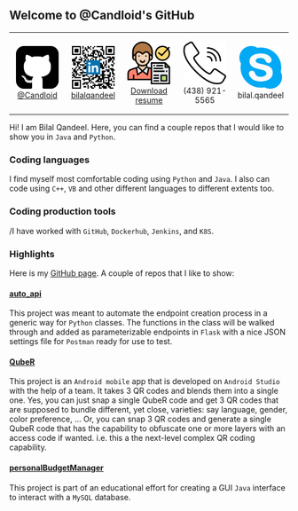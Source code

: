 ## Welcome to @Candloid's GitHub
<p align="center">
  <table style="width: 100%;" align="center">
    <tbody>
      <tr>
        <td style="width: 20%;">
          <p align="center">
            <a href="https://www.github.com/Candloid/">
              <img src="github.png" width="77"><br/>
              @Candloid
            </a>
          </p>
        </td>
        <td style="width: 20%;">
          <p align="center">
            <a href="https://www.linkedin.com/in/bilalqandeel/">
              <img src="qr.png" width="77"><br/>
              bilalqandeel
            </a>
          </p>
        </td>
        <td style="width: 20%;">
          <p align="center">
            <a href="BilalQandeel.docx">
            <img src="hiring.png" width="77"><br/>
            Download resume
            </a>
          </p>
        </td>
        <td style="width: 20%;">
          <p align="center">
            <img src="phone.png" width="77"><br/>
            (438) 921-5565
          </p>
        </td>
        <td style="width: 20%;">
          <p align="center">
            <img src="skype.png" width="77"><br/>
            bilal.qandeel
          </p>
        </td>
      </tr>
    </tbody>
  </table>
</p>

Hi! I am Bilal Qandeel. Here, you can find a couple repos that I would like to show you in `Java` and `Python`.

### Coding languages
I find myself most comfortable coding using `Python` and `Java`. I also can code using `C++`, `VB` and other different languages to different extents too.

### Coding production tools
/I have worked with `GitHub`, `Dockerhub`, `Jenkins`, and `K8S`.

### Highlights
Here is my [GitHub page](https://github.com/Candloid). A couple of repos that I like to show:
#### [auto_api](https://github.com/Candloid/auto_api)
This project was meant to automate the endpoint creation process in a generic way for `Python` classes. The functions in the class will be walked through and added as parameterizable endpoints in `Flask` with a nice JSON settings file for `Postman` ready for use to test.
#### [QubeR](https://github.com/Candloid/QubeR)
This project is an `Android mobile` app that is developed on `Android Studio` with the help of a team. It takes 3 QR codes and blends them into a single one. Yes, you can just snap a single QubeR code and get 3 QR codes that are supposed to bundle different, yet close, varieties: say language, gender, color preference, ... Or, you can snap 3 QR codes and generate a single QubeR code that has the capability to obfuscate one or more layers with an access code if wanted. i.e. this a the next-level complex QR coding capability.
#### [personalBudgetManager](https://github.com/Candloid/pbm)
This project is part of an educational effort for creating a GUI `Java` interface to interact with a `MySQL` database.
